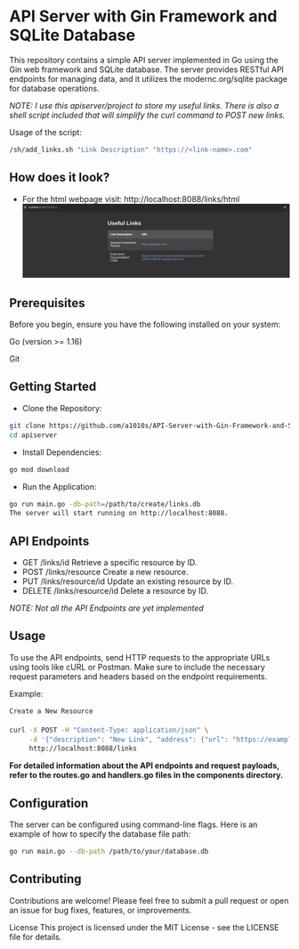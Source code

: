 # API Server with Gin Framework and SQLite Database

This repository contains a simple API server implemented in Go using the Gin web framework and SQLite database. The server provides RESTful API endpoints for managing data, and it utilizes the modernc.org/sqlite package for database operations.

_NOTE: I use this apiserver/project to store my useful links. There is also a shell script included that will simplify the curl command to POST new links._

Usage of the script:
```bash
/sh/add_links.sh "Link Description" "https://<link-name>.com"
```
## How does it look?

- For the html webpage visit:
http://localhost:8088/links/html
![go-apiserver](files/go-apiserver.png)


## Prerequisites
Before you begin, ensure you have the following installed on your system:

Go (version >= 1.16)

Git

## Getting Started
* Clone the Repository:

```bash
git clone https://github.com/a1010s/API-Server-with-Gin-Framework-and-SQLite-Database
cd apiserver
```

* Install Dependencies:

```bash
go mod download
```
* Run the Application:

```bash
go run main.go -db-path=/path/to/create/links.db
The server will start running on http://localhost:8088.
```

## API Endpoints

- GET /links/id Retrieve a specific resource by ID.
- POST /links/resource Create a new resource.
- PUT /links/resource/id Update an existing resource by ID.
- DELETE /links/resource/id Delete a resource by ID.

_NOTE: Not all the API Endpoints are yet implemented_

## Usage
To use the API endpoints, send HTTP requests to the appropriate URLs using tools like cURL or Postman. Make sure to include the necessary request parameters and headers based on the endpoint requirements.

Example:
```bash
Create a New Resource

curl -X POST -H "Content-Type: application/json" \
     -d '{"description": "New Link", "address": {"url": "https://example.com"}}' \
     http://localhost:8088/links
```
**For detailed information about the API endpoints and request payloads, refer to the routes.go and handlers.go files in the components directory.**

## Configuration
The server can be configured using command-line flags. Here is an example of how to specify the database file path:

```bash
go run main.go --db-path /path/to/your/database.db
```
## Contributing
Contributions are welcome! Please feel free to submit a pull request or open an issue for bug fixes, features, or improvements.

License
This project is licensed under the MIT License - see the LICENSE file for details.